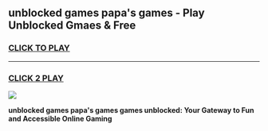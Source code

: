 
## unblocked games papa's games - Play Unblocked Gmaes & Free
<h3>
<a href="https://premium.freeplayer.one?title=unblocked_games_papa's_games&ref=19F">CLICK TO PLAY</a></h3>
<hr>

<h3>
<a href="https://premium.freeplayer.one?title=unblocked_games_papa's_games&ref=19F">CLICK 2 PLAY</a>
  
</h3>

<a href="https://premium.freeplayer.one?title=unblocked_games_papa's_games&ref=19F/"><img src="https://clearcache.store/games.png"></a>


**unblocked games papa's games games unblocked: Your Gateway to Fun and Accessible Online Gaming**
